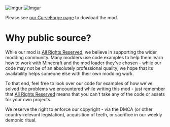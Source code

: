 ![Imgur](https://i.imgur.com/z8wKvgm.png)
![Imgur](https://i.imgur.com/jNLz0f6.png)

Please see [our CurseForge page](https://www.curseforge.com/minecraft/mc-mods/enderboys) to dowload the mod.

# Why public source?

While our mod is [All Rights Reserved](LICENSE.md), we believe in supporting the wider modding community. Many modders
use code examples to help them learn how to work with Minecraft and the mod loader they've chosen - while our code
may not be of an absolutely professional quality, we hope that its availability helps someone else with their
own modding work. 

To that end, feel free to look over our code for examples of how we've solved the problems we encountered while
writing this mod - just remember that [All Rights Reserved](LICENSE.md) means that you can't take any of the code or
assets for your own projects.

We reserve the right to enforce our copyright - via the DMCA (or other country-relevant legislation), acquisition of
teeth, or sacrifice in our weekly demonic ritual.
